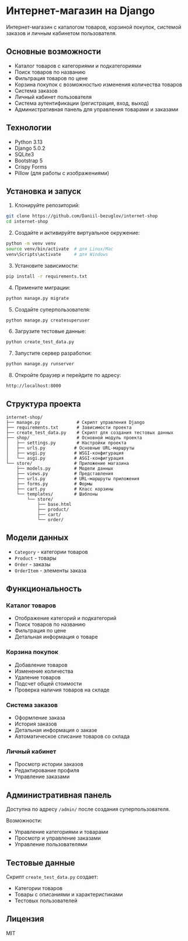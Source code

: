 # Интернет-магазин на Django

Интернет-магазин с каталогом товаров, корзиной покупок, системой заказов и личным кабинетом пользователя.

## Основные возможности

- Каталог товаров с категориями и подкатегориями
- Поиск товаров по названию
- Фильтрация товаров по цене
- Корзина покупок с возможностью изменения количества товаров
- Система заказов
- Личный кабинет пользователя
- Система аутентификации (регистрация, вход, выход)
- Административная панель для управления товарами и заказами

## Технологии

- Python 3.13
- Django 5.0.2
- SQLite3
- Bootstrap 5
- Crispy Forms
- Pillow (для работы с изображениями)

## Установка и запуск

1. Клонируйте репозиторий:
```bash
git clone https://github.com/Daniil-bezuglov/internet-shop
cd internet-shop
```

2. Создайте и активируйте виртуальное окружение:
```bash
python -m venv venv
source venv/bin/activate  # для Linux/Mac
venv\Scripts\activate     # для Windows
```

3. Установите зависимости:
```bash
pip install -r requirements.txt
```

4. Примените миграции:
```bash
python manage.py migrate
```

5. Создайте суперпользователя:
```bash
python manage.py createsuperuser
```

6. Загрузите тестовые данные:
```bash
python create_test_data.py
```

7. Запустите сервер разработки:
```bash
python manage.py runserver
```

8. Откройте браузер и перейдите по адресу:
```
http://localhost:8000
```

## Структура проекта

```
internet-shop/
├── manage.py              # Скрипт управления Django
├── requirements.txt       # Зависимости проекта
├── create_test_data.py    # Скрипт для создания тестовых данных
├── shop/                  # Основной модуль проекта
│   ├── settings.py        # Настройки проекта
│   ├── urls.py           # Основные URL-маршруты
│   ├── wsgi.py           # WSGI-конфигурация
│   └── asgi.py           # ASGI-конфигурация
└── store/                # Приложение магазина
    ├── models.py         # Модели данных
    ├── views.py          # Представления
    ├── urls.py           # URL-маршруты приложения
    ├── forms.py          # Формы
    ├── cart.py           # Класс корзины
    └── templates/        # Шаблоны
        └── store/
            ├── base.html
            ├── product/
            ├── cart/
            └── order/
```

## Модели данных

- `Category` - категории товаров
- `Product` - товары
- `Order` - заказы
- `OrderItem` - элементы заказа

## Функциональность

### Каталог товаров
- Отображение категорий и подкатегорий
- Поиск товаров по названию
- Фильтрация по цене
- Детальная информация о товаре

### Корзина покупок
- Добавление товаров
- Изменение количества
- Удаление товаров
- Подсчет общей стоимости
- Проверка наличия товаров на складе

### Система заказов
- Оформление заказа
- История заказов
- Детальная информация о заказе
- Автоматическое списание товаров со склада

### Личный кабинет
- Просмотр истории заказов
- Редактирование профиля
- Управление заказами

## Административная панель

Доступна по адресу `/admin/` после создания суперпользователя.

Возможности:
- Управление категориями и товарами
- Просмотр и управление заказами
- Управление пользователями

## Тестовые данные

Скрипт `create_test_data.py` создает:
- Категории товаров
- Товары с описаниями и характеристиками
- Тестовых пользователей

## Лицензия

MIT 
